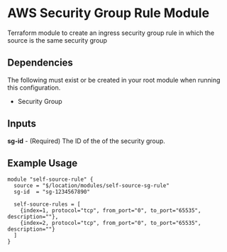 # AWS Security Group Rule Module
Terraform module to create an ingress security group rule in which the source is the same security group 
  
## Dependencies  
The following must exist or be created in your root module when running this configuration.  
- Security Group
  
## Inputs  
**sg-id** - (Required) The ID of the of the security group.  
  
## Example Usage  
  
``` 
module "self-source-rule" {
  source = "$/location/modules/self-source-sg-rule"
  sg-id  = "sg-1234567890"

  self-source-rules = [
    {index=1, protocol="tcp", from_port="0", to_port="65535", description=""},
    {index=2, protocol="tcp", from_port="0", to_port="65535", description=""}
  ]
}
```
